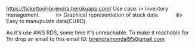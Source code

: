 https://tickettool-birendra.herokuapp.com/
Use case: i> Inventory management.
          ii> Graphical representation of stock data.
          iii> Easy to manupulate data(CURD).          

As it's use AWS RDS, some time it's unreachable. To make it reachable for 1hr drop an email to this email ID: birendramondal95@gmail.com

